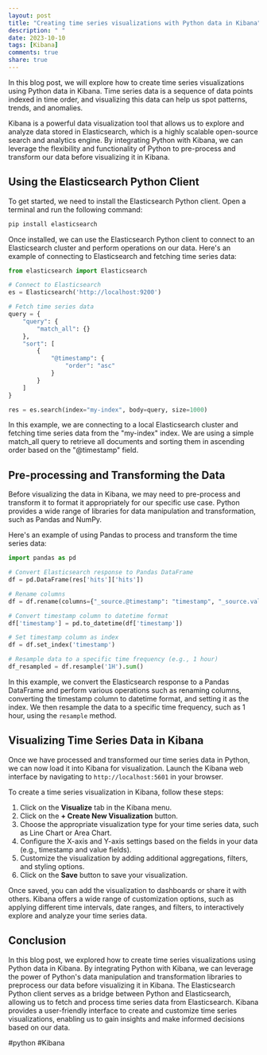 ```yaml
---
layout: post
title: "Creating time series visualizations with Python data in Kibana"
description: " "
date: 2023-10-10
tags: [Kibana]
comments: true
share: true
---
```


In this blog post, we will explore how to create time series visualizations using Python data in Kibana. Time series data is a sequence of data points indexed in time order, and visualizing this data can help us spot patterns, trends, and anomalies.

Kibana is a powerful data visualization tool that allows us to explore and analyze data stored in Elasticsearch, which is a highly scalable open-source search and analytics engine. By integrating Python with Kibana, we can leverage the flexibility and functionality of Python to pre-process and transform our data before visualizing it in Kibana.

## Using the Elasticsearch Python Client

To get started, we need to install the Elasticsearch Python client. Open a terminal and run the following command:

```python
pip install elasticsearch
```

Once installed, we can use the Elasticsearch Python client to connect to an Elasticsearch cluster and perform operations on our data. Here's an example of connecting to Elasticsearch and fetching time series data:

```python
from elasticsearch import Elasticsearch

# Connect to Elasticsearch
es = Elasticsearch('http://localhost:9200')

# Fetch time series data
query = {
    "query": {
        "match_all": {}
    },
    "sort": [
        {
            "@timestamp": {
                "order": "asc"
            }
        }
    ]
}

res = es.search(index="my-index", body=query, size=1000)
```

In this example, we are connecting to a local Elasticsearch cluster and fetching time series data from the "my-index" index. We are using a simple match_all query to retrieve all documents and sorting them in ascending order based on the "@timestamp" field.

## Pre-processing and Transforming the Data

Before visualizing the data in Kibana, we may need to pre-process and transform it to format it appropriately for our specific use case. Python provides a wide range of libraries for data manipulation and transformation, such as Pandas and NumPy.

Here's an example of using Pandas to process and transform the time series data:

```python
import pandas as pd

# Convert Elasticsearch response to Pandas DataFrame
df = pd.DataFrame(res['hits']['hits'])

# Rename columns
df = df.rename(columns={"_source.@timestamp": "timestamp", "_source.value": "value"})

# Convert timestamp column to datetime format
df['timestamp'] = pd.to_datetime(df['timestamp'])

# Set timestamp column as index
df = df.set_index('timestamp')

# Resample data to a specific time frequency (e.g., 1 hour)
df_resampled = df.resample('1H').sum()
```

In this example, we convert the Elasticsearch response to a Pandas DataFrame and perform various operations such as renaming columns, converting the timestamp column to datetime format, and setting it as the index. We then resample the data to a specific time frequency, such as 1 hour, using the `resample` method.

## Visualizing Time Series Data in Kibana

Once we have processed and transformed our time series data in Python, we can now load it into Kibana for visualization. Launch the Kibana web interface by navigating to `http://localhost:5601` in your browser.

To create a time series visualization in Kibana, follow these steps:

1. Click on the **Visualize** tab in the Kibana menu.
2. Click on the **+ Create New Visualization** button.
3. Choose the appropriate visualization type for your time series data, such as Line Chart or Area Chart.
4. Configure the X-axis and Y-axis settings based on the fields in your data (e.g., timestamp and value fields).
5. Customize the visualization by adding additional aggregations, filters, and styling options.
6. Click on the **Save** button to save your visualization.

Once saved, you can add the visualization to dashboards or share it with others. Kibana offers a wide range of customization options, such as applying different time intervals, date ranges, and filters, to interactively explore and analyze your time series data.

## Conclusion

In this blog post, we explored how to create time series visualizations using Python data in Kibana. By integrating Python with Kibana, we can leverage the power of Python's data manipulation and transformation libraries to preprocess our data before visualizing it in Kibana. The Elasticsearch Python client serves as a bridge between Python and Elasticsearch, allowing us to fetch and process time series data from Elasticsearch. Kibana provides a user-friendly interface to create and customize time series visualizations, enabling us to gain insights and make informed decisions based on our data.

#python #Kibana